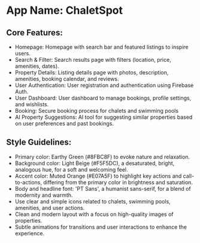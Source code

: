 # **App Name**: ChaletSpot

## Core Features:

- Homepage: Homepage with search bar and featured listings to inspire users.
- Search & Filter: Search results page with filters (location, price, amenities, dates).
- Property Details: Listing details page with photos, description, amenities, booking calendar, and reviews.
- User Authentication: User registration and authentication using Firebase Auth.
- User Dashboard: User dashboard to manage bookings, profile settings, and wishlists.
- Booking: Secure booking process for chalets and swimming pools
- AI Property Suggestions: AI tool for suggesting similar properties based on user preferences and past bookings.

## Style Guidelines:

- Primary color: Earthy Green (#8FBC8F) to evoke nature and relaxation.
- Background color: Light Beige (#F5F5DC), a desaturated, bright, analogous hue, for a soft and welcoming feel.
- Accent color: Muted Orange (#E07A5F) to highlight key actions and call-to-actions, differing from the primary color in brightness and saturation.
- Body and headline font: 'PT Sans', a humanist sans-serif, for a blend of modernity and warmth. 
- Use clear and simple icons related to chalets, swimming pools, amenities, and user actions.
- Clean and modern layout with a focus on high-quality images of properties.
- Subtle animations for transitions and user interactions to enhance the experience.